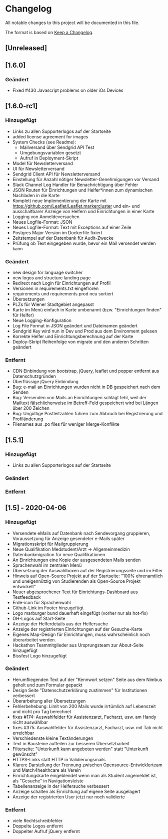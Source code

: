 ﻿# Changelog

All notable changes to this project will be documented in this file.

The format is based on [Keep a Changelog](https://keepachangelog.com/en/1.0.0/).

## [Unreleased]

## [1.6.0]

### Geändert

- Fixed #430 Javascript problems on older iOs Devices

## [1.6.0-rc1]

### Hinzugefügt

- Links zu allen Supporterlogos auf der Startseite
- added license agreement for images
- System Checks (see Readme):
  - Mailversand über Sendgrid API Test
  - Umgebungsvariablen gesetzt
  - Aufruf in Deployment-Skript
- Model für Newsletterversand
- UI für Newsletterversand
- Sendgrid Client API für Newsletterversand
- Einstellung für Anzahl nötiger Newsletter-Genehmigungen vor Versand
- Slack Channel Log Handler für Benachrichtigung über Fehler
- JSON Routen für Einrichtungen und Helfer\*innen zum dynamischen Nachladen in die Karte
- Komplett neue Implementierung der Karte mit https://github.com/Leaflet/Leaflet.markercluster und ein- und ausschaltbarer Anzeige von Helfern und Einrichtungen in einer Karte
- Logging von Anmeldeversuchen
- Neues Logfile-Format: JSON
- Neues Logfile-Format: Text mit Exceptions auf einer Zeile
- Postgres Major Version im Dockerfile fixiert
- Zeitstempel auf der Datenbank für Audit-Zwecke
- Prüfung ob Text eingegeben wurde, bevor ein Mail versendet werden kann

### Geändert

- new design for language switcher
- new logos and structure landing page
- Redirect nach Login für Einrichtungen auf Profil
- Versionen in requirements.txt eingefroren
- requirements und requirements.prod neu sortiert
- Übersetzungen
- PLZs für Wiener Stadtgebiet angepasst
- Karte im Menü einfach in Karte umbenannt (bzw. "Einrichtungen finden" für Helfer)
- Neue Logging-Konfiguration
- Log File Format in JSON geändert und Dateinamen geändert
- Sendgrid Key wird nun in Dev und Prod aus dem Environment gelesen
- Korrekte Helfer und Einrichtungsberechnung auf der Karte
- Deploy-Skript Reihenfolge von migrate und den anderen Schritten geändert

### Entfernt

- CDN Einbindung von bootstrap, jQuery, leaflet und popper entfernt aus Datenschutzgründen
- Überflüssige jQuery Einbindung
- Bug: e-mail an Einrichtungen wurden nicht in DB gespeichert nach dem Senden
- Bug: Versenden von Mails an Einrichtungen schlägt fehl, weil der Mailtext fälschlicherweise im Betreff-Feld gespeichert wird bei Längen über 200 Zeichen
- Bug: Ungültige Postleitzahlen führen zum Abbruch bei Registrierung und Profiländerung
- Filenames aus .po files für weniger Merge-Konflikte

## [1.5.1]

### Hinzugefügt

- Links zu allen Supporterlogos auf der Startseite

### Geändert

### Entfernt

## [1.5] - 2020-04-06

### Hinzugefügt

- Versendete eMails auf Datenbank nach Sendevorgang gruppieren, Voraussetzung für Anzeige gesendeter e-Mails später
- Migrationsskript für Mailgruppierung
- Neue Qualifikation Medstudent/Arzt -> Allgemeinmedizin
- Datenbankmigration für neue Qualifikationen
- An Einrichtungen eine Kopie der ausgesendeten Mails senden
- Sprachenwahl im zentralen Menü
- Übersetzung der Auswahlboxen auf der Registrierungsseite und im Filter
- Hinweis auf Open-Source Projekt auf der Startseite: "100% ehrenamtlich und uneigennützig von Studierenden als Open-Source Projekt entwickelt"
- Neuer abgesprochener Text für Einrichtungs-Dashboard aus Testfeedback
- Erde-icon für Sprachenwahl
- Github-Link im Footer hinzugefügt
- Logo marburger bund dauerhaft eingefügt (vorher nur als hot-fix)
- ÖH-Logos auf Start-Seite
- Anzeige der Helferdetails aus der Helfersuche
- Anzeige der registrierten Einrichtungen auf der Gesuche-Karte
- Eigenes Map-Design für Einrichtungen, muss wahrscheinlich noch überarbeitet werden.
- Hackathon Teammitglieder aus Ursprungsteam zur About-Seite hinzugefügt
- Bissfest Logo hinzugefügt

### Geändert

- Herumfliegenden Text auf der "Kennwort setzen" Seite aus dem Nimbus geholt und zum Formular gepackt
- Design Seite "Datenschutzerklärung zustimmen" für Institutionen verbessert
- Überarbeitung aller Übersetzungen
- Fehlerbehebung: Limit von 200 Mails wurde irrtümlich auf Lebenszeit und nicht pro Tag berechnet
- fixes #174: Auswahlfelder für Assistenzarzt, Facharzt, usw. am Handy nicht auswählbar
- fixes #375: Auswahlfelder für Assistenzarzt, Facharzt, usw. mit Tab nicht erreichbar
- Verschiedenste kleine Textänderungen
- Text in Bausteine aufteilen zur besseren Übersetzbarkeit
- Filterseite: "Unterkunft kann angeboten werden" statt "Unterkunft gewünscht"
- HTTPS-Links statt HTTP in Validierungsmails
- Klarere Darstellung der Trennung zwischen Opensource-Entwicklerteam und Match4healthcare als Verein
- Einrichtungskarte eingeblendet wenn man als Student angemeldet ist, als "Gesuche" in Navigationsleiste
- Tabellenanzeige in der Helfersuche verbessert
- Anzeige schalten als Einrichtung auf eigene Seite ausgelagert
- Anzeige der registrierten User jetzt nur noch validierte

### Entfernt

- viele Rechtschreibfehler
- Doppelte Logos entfernt
- Doppelter Aufruf jQuery entfernt
